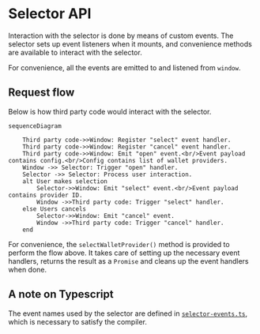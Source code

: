 # Selector API

Interaction with the selector is done by means of custom events. The selector sets up event listeners when it mounts, and convenience methods are available to interact with the selector.

For convenience, all the events are emitted to and listened from `window`.

## Request flow

Below is how third party code would interact with the selector.

```mermaid
sequenceDiagram

    Third party code->>Window: Register "select" event handler.
    Third party code->>Window: Register "cancel" event handler.
    Third party code->>Window: Emit "open" event.<br/>Event payload contains config.<br/>Config contains list of wallet providers.
    Window ->> Selector: Trigger "open" handler.
    Selector ->> Selector: Process user interaction.
    alt User makes selection
        Selector->>Window: Emit "select" event.<br/>Event payload contains provider ID.
        Window ->>Third party code: Trigger "select" handler.
    else Users cancels
        Selector->>Window: Emit "cancel" event.
        Window ->>Third party code: Trigger "cancel" handler.
    end
```

For convenience, the `selectWalletProvider()` method is provided to perform the flow above. It takes care of setting up the necessary event handlers, returns the result as a `Promise` and cleans up the event handlers when done.

## A note on Typescript

The event names used by the selector are defined in [`selector-events.ts`](../src/lib/selector-events.ts), which is necessary to satisfy the compiler.
